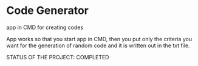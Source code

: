 # Code Generator
 app in CMD for creating codes

App works so that you start app in CMD, then you put only the criteria you want for the generation of random code and it is written out in the txt file. 

STATUS OF THE PROJECT: COMPLETED
